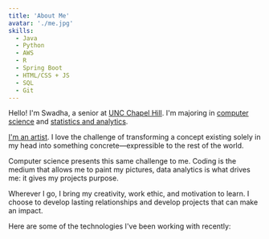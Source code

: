 ```yaml
---
title: 'About Me'
avatar: './me.jpg'
skills:
  - Java
  - Python
  - AWS
  - R
  - Spring Boot
  - HTML/CSS + JS
  - SQL
  - Git
---
```


Hello! I'm Swadha, a senior at [UNC Chapel Hill](https://www.unc.edu/). I'm majoring in [computer science](https://catalog.unc.edu/undergraduate/programs-study/computer-science-major-bs/#requirementstext) and [statistics and analytics](https://catalog.unc.edu/undergraduate/programs-study/statistics-analytics-majors-bs/#requirementstext).

[I'm an artist](https://www.flickr.com/people/182526751@N07/). I love the challenge of transforming a concept existing solely in my head into something concrete—expressible to the rest of the world.

Computer science presents this same challenge to me. Coding is the medium that allows me to paint my pictures, data analytics is what drives me: it gives my projects purpose.

Wherever I go, I bring my creativity, work ethic, and motivation to learn. I choose to develop lasting relationships and develop projects that can make an impact.

Here are some of the technologies I've been working with recently:
